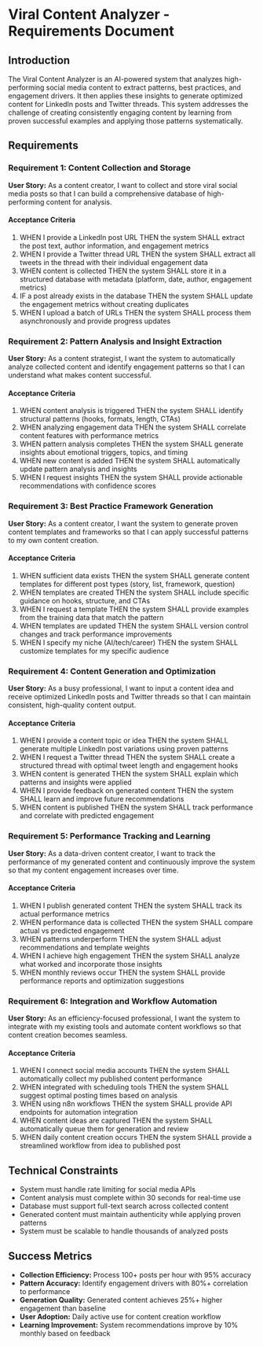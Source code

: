 # Viral Content Analyzer - Requirements Document

## Introduction

The Viral Content Analyzer is an AI-powered system that analyzes high-performing social media content to extract patterns, best practices, and engagement drivers. It then applies these insights to generate optimized content for LinkedIn posts and Twitter threads. This system addresses the challenge of creating consistently engaging content by learning from proven successful examples and applying those patterns systematically.

## Requirements

### Requirement 1: Content Collection and Storage

**User Story:** As a content creator, I want to collect and store viral social media posts so that I can build a comprehensive database of high-performing content for analysis.

#### Acceptance Criteria

1. WHEN I provide a LinkedIn post URL THEN the system SHALL extract the post text, author information, and engagement metrics
2. WHEN I provide a Twitter thread URL THEN the system SHALL extract all tweets in the thread with their individual engagement data
3. WHEN content is collected THEN the system SHALL store it in a structured database with metadata (platform, date, author, engagement metrics)
4. IF a post already exists in the database THEN the system SHALL update the engagement metrics without creating duplicates
5. WHEN I upload a batch of URLs THEN the system SHALL process them asynchronously and provide progress updates

### Requirement 2: Pattern Analysis and Insight Extraction

**User Story:** As a content strategist, I want the system to automatically analyze collected content and identify engagement patterns so that I can understand what makes content successful.

#### Acceptance Criteria

1. WHEN content analysis is triggered THEN the system SHALL identify structural patterns (hooks, formats, length, CTAs)
2. WHEN analyzing engagement data THEN the system SHALL correlate content features with performance metrics
3. WHEN pattern analysis completes THEN the system SHALL generate insights about emotional triggers, topics, and timing
4. WHEN new content is added THEN the system SHALL automatically update pattern analysis and insights
5. WHEN I request insights THEN the system SHALL provide actionable recommendations with confidence scores

### Requirement 3: Best Practice Framework Generation

**User Story:** As a content creator, I want the system to generate proven content templates and frameworks so that I can apply successful patterns to my own content creation.

#### Acceptance Criteria

1. WHEN sufficient data exists THEN the system SHALL generate content templates for different post types (story, list, framework, question)
2. WHEN templates are created THEN the system SHALL include specific guidance on hooks, structure, and CTAs
3. WHEN I request a template THEN the system SHALL provide examples from the training data that match the pattern
4. WHEN templates are updated THEN the system SHALL version control changes and track performance improvements
5. WHEN I specify my niche (AI/tech/career) THEN the system SHALL customize templates for my specific audience

### Requirement 4: Content Generation and Optimization

**User Story:** As a busy professional, I want to input a content idea and receive optimized LinkedIn posts and Twitter threads so that I can maintain consistent, high-quality content output.

#### Acceptance Criteria

1. WHEN I provide a content topic or idea THEN the system SHALL generate multiple LinkedIn post variations using proven patterns
2. WHEN I request a Twitter thread THEN the system SHALL create a structured thread with optimal tweet length and engagement hooks
3. WHEN content is generated THEN the system SHALL explain which patterns and insights were applied
4. WHEN I provide feedback on generated content THEN the system SHALL learn and improve future recommendations
5. WHEN content is published THEN the system SHALL track performance and correlate with predicted engagement

### Requirement 5: Performance Tracking and Learning

**User Story:** As a data-driven content creator, I want to track the performance of my generated content and continuously improve the system so that my content engagement increases over time.

#### Acceptance Criteria

1. WHEN I publish generated content THEN the system SHALL track its actual performance metrics
2. WHEN performance data is collected THEN the system SHALL compare actual vs predicted engagement
3. WHEN patterns underperform THEN the system SHALL adjust recommendations and template weights
4. WHEN I achieve high engagement THEN the system SHALL analyze what worked and incorporate those insights
5. WHEN monthly reviews occur THEN the system SHALL provide performance reports and optimization suggestions

### Requirement 6: Integration and Workflow Automation

**User Story:** As an efficiency-focused professional, I want the system to integrate with my existing tools and automate content workflows so that content creation becomes seamless.

#### Acceptance Criteria

1. WHEN I connect social media accounts THEN the system SHALL automatically collect my published content performance
2. WHEN integrated with scheduling tools THEN the system SHALL suggest optimal posting times based on analysis
3. WHEN using n8n workflows THEN the system SHALL provide API endpoints for automation integration
4. WHEN content ideas are captured THEN the system SHALL automatically queue them for generation and review
5. WHEN daily content creation occurs THEN the system SHALL provide a streamlined workflow from idea to published post

## Technical Constraints

- System must handle rate limiting for social media APIs
- Content analysis must complete within 30 seconds for real-time use
- Database must support full-text search across collected content
- Generated content must maintain authenticity while applying proven patterns
- System must be scalable to handle thousands of analyzed posts

## Success Metrics

- **Collection Efficiency:** Process 100+ posts per hour with 95% accuracy
- **Pattern Accuracy:** Identify engagement drivers with 80%+ correlation to performance
- **Generation Quality:** Generated content achieves 25%+ higher engagement than baseline
- **User Adoption:** Daily active use for content creation workflow
- **Learning Improvement:** System recommendations improve by 10% monthly based on feedback